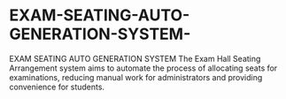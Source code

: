 # EXAM-SEATING-AUTO-GENERATION-SYSTEM-
EXAM SEATING AUTO GENERATION SYSTEM The Exam Hall Seating Arrangement system aims to automate the process of allocating seats for examinations, reducing manual work for administrators and providing convenience for students.
